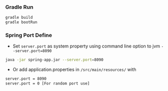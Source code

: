 ### Gradle Run
```sh
gradle build
gradle bootRun
```

### Spring Port Define
* Set ``` server.port ``` as system property using command line option to jvm ``` --server.port=8090 ```
```sh
java -jar spring-app.jar --server.port=8090
```
* Or add application.properties in ``` /src/main/resources/ ``` with
```sh
server.port = 8090
server.port = 0 [For random port use]
```
